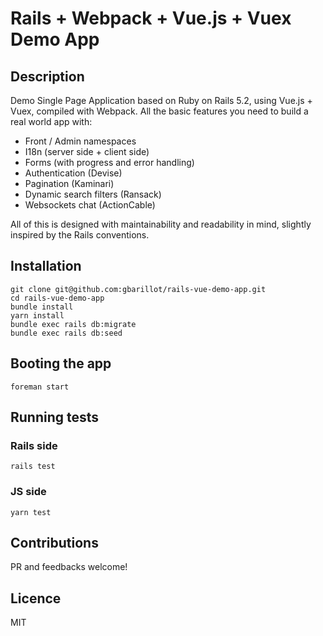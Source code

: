 # Rails + Webpack + Vue.js + Vuex Demo App

## Description

Demo Single Page Application based on Ruby on Rails 5.2, using Vue.js + Vuex, compiled with Webpack.
All the basic features you need to build a real world app with:

- Front / Admin namespaces
- I18n (server side + client side)
- Forms (with progress and error handling)
- Authentication (Devise)
- Pagination (Kaminari)
- Dynamic search filters (Ransack)
- Websockets chat (ActionCable)

All of this is designed with maintainability and readability in mind, slightly inspired by the Rails conventions.


## Installation

```
git clone git@github.com:gbarillot/rails-vue-demo-app.git
cd rails-vue-demo-app
bundle install
yarn install
bundle exec rails db:migrate
bundle exec rails db:seed
```

## Booting the app

```
foreman start
```

## Running tests

### Rails side

```
rails test
```

### JS side

```
yarn test
```

## Contributions

PR and feedbacks welcome!

## Licence

MIT
